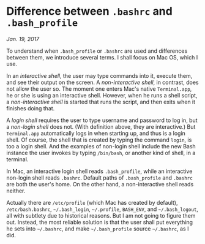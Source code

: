 # Difference between `.bashrc` and `.bash_profile`
*Jan. 19, 2017*

To understand when `.bash_profile` or `.bashrc` are used and differences between them, we introduce several terms. I shall focus on Mac OS, which I use. 

In an *interactive shell*, the user may type commands into it, execute them, and see their output on the screen. A *non-interactive shell*, in contrast, does not allow the user so. The moment one enters Mac's native `Terminal.app`, he or she is using an interactive shell. However, when he runs a shell script, a *non-interactive shell* is started that runs the script, and then exits when it finishes doing that. 

A *login shell* requires the user to type username and password to log in, but a *non-login shell* does not. (With definition above, they are interactive.) But `Terminal.app` automatically logs in when starting up, and thus is a login shell. Of course, the shell that is created by typing the command `login`, is too a login shell. And the examples of non-login shell include the new Bash instance the user invokes by typing `/bin/bash`, or another kind of shell, in a terminal.

In Mac, an interactive login shell reads `.bash_profile`, while an interactive non-login shell reads `.bashrc`. Default paths of `.bash_profile` and `.bashrc` are both the user's home. On the other hand, a non-interactive shell reads neither.

Actually there are `/etc/profile` (which Mac has created by default), `/etc/bash.bashrc`, `~/.bash_login`, `~/.profile`, `BASH_ENV`, and `~/.bash_logout`, all with subtlety due to historical reasons. But I am not going to figure them out. Instead, the most reliable solution is that the user shall put everything he sets into `~/.bashrc`, and make `~/.bash_profile` source `~/.bashrc`, as I did.


